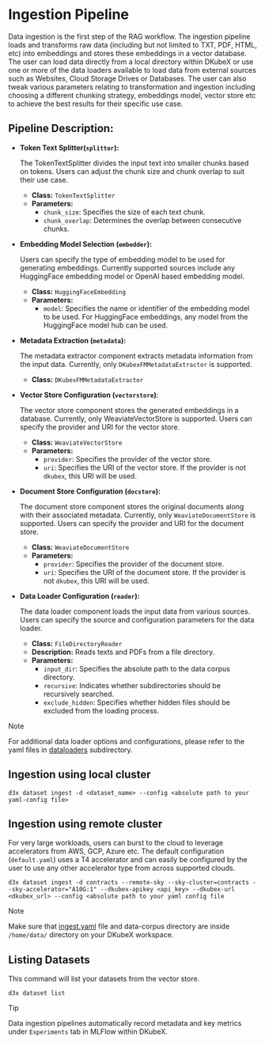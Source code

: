 # Ingestion Pipeline
Data ingestion is the first step of the RAG workflow. The ingestion pipeline loads and transforms raw data (including but not limited to TXT, PDF, HTML, etc) into embeddings and stores these embeddings in a vector database. The user can load data directly from a local directory within DKubeX or use one or more of the data loaders available to load data from external sources such as Websites, Cloud Storage Drives or Databases. The user can also tweak various parameters relating to transformation and ingestion including choosing a different chunking strategy, embeddings model, vector store etc to achieve the best results for their specific use case. 


## Pipeline Description:

- **Token Text Splitter(`splitter`):**
  
  The TokenTextSplitter divides the input text into smaller chunks based on tokens. Users can adjust the chunk size and chunk overlap to suit their use case.
  
  - **Class:** `TokenTextSplitter`
  - **Parameters:**
    - `chunk_size`: Specifies the size of each text chunk.
    - `chunk_overlap`: Determines the overlap between consecutive chunks.

- **Embedding Model Selection (`embedder`):**

  Users can specify the type of embedding model to be used for generating embeddings. Currently supported sources include any HuggingFace embedding model or OpenAI based embedding model.

  - **Class:** `HuggingFaceEmbedding`
  - **Parameters:**
    - `model`: Specifies the name or identifier of the embedding model to be used. For HuggingFace embeddings, any model from the HuggingFace model hub can be used.

- **Metadata Extraction (`metadata`):**

  The metadata extractor component extracts metadata information from the input data. Currently, only `DKubexFMMetadataExtractor` is supported.

  - **Class:** `DKubexFMMetadataExtractor`

- **Vector Store Configuration (`vectorstore`)**:

  The vector store component stores the generated embeddings in a database. Currently, only WeaviateVectorStore is supported. Users can specify the provider and URI for the vector store.

  - **Class:** `WeaviateVectorStore`
  - **Parameters:**
    - `provider`: Specifies the provider of the vector store.
    - `uri`: Specifies the URI of the vector store. If the provider is not `dkubex`, this URI will be used.

- **Document Store Configuration (`docstore`):**

  The document store component stores the original documents along with their associated metadata. Currently, only `WeaviateDocumentStore` is supported. Users can specify the provider and URI for the document store.

  - **Class:** `WeaviateDocumentStore`
  - **Parameters:**
    - `provider`: Specifies the provider of the document store.
    - `uri`: Specifies the URI of the document store. If the provider is not `dkubex`, this URI will be used.

- **Data Loader Configuration (`reader`):**

  The data loader component loads the input data from various sources. Users can specify the source and configuration parameters for the data loader. 

  - **Class:** `FileDirectoryReader`
  - **Description:** Reads texts and PDFs from a file directory.
  - **Parameters:**
    - `input_dir`: Specifies the absolute path to the data corpus directory.
    - `recursive`: Indicates whether subdirectories should be recursively searched.
    - `exclude_hidden`: Specifies whether hidden files should be excluded from the loading process.

> [!NOTE]  
> For additional data loader options and configurations, please refer to the yaml files in [dataloaders](./dataloaders) subdirectory.

## Ingestion using local cluster

```
d3x dataset ingest -d <dataset_name> --config <absolute path to your yaml-config file>
```

## Ingestion using remote cluster
For very large workloads, users can burst to the cloud to leverage accelerators from AWS, GCP, Azure etc. The default configuration (`default.yaml`) uses a T4 accelerator and can easily be configured by the user to use any other accelerator type from across supported clouds.

```
d3x dataset ingest -d contracts --remote-sky --sky-cluster=contracts --sky-accelerator="A10G:1" --dkubex-apikey <api_key> --dkubex-url <dkubex_url> --config <absolute path to your yaml config file
```

> [!NOTE]  
> Make sure that [ingest.yaml](./ingest.yaml) file and data-corpus directory are inside `/home/data/` directory on your DKubeX workspace.

## Listing Datasets
This command will list your datasets from the vector store.

```
d3x dataset list
```

> [!TIP]
> Data ingestion pipelines automatically record metadata and key metrics under `Experiments` tab in MLFlow within DKubeX. 
